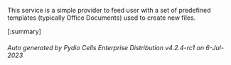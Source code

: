 






This service is a simple provider to feed user with a set of predefined templates (typically Office Documents) used to create new files.

[:summary]

###### Auto generated by Pydio Cells Enterprise Distribution v4.2.4-rc1 on 6-Jul-2023
